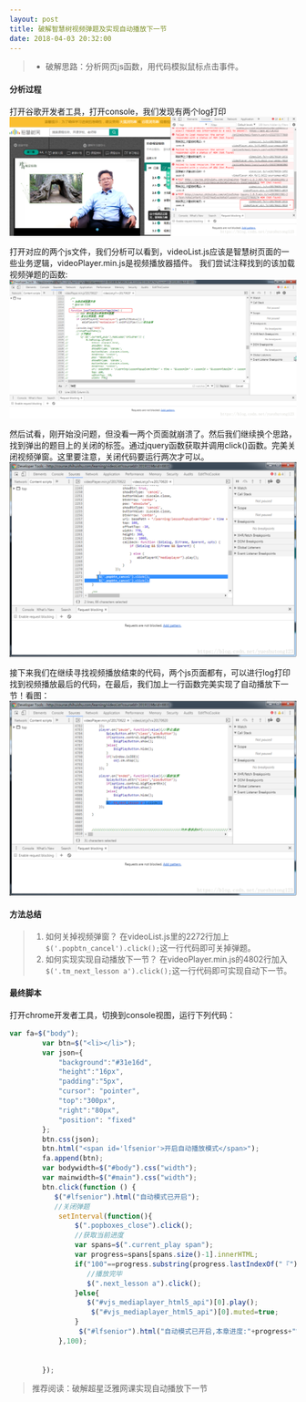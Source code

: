 ```yaml
---
layout: post
title: 破解智慧树视频弹题及实现自动播放下一节
date: 2018-04-03 20:32:00
---
```

>*  破解思路：分析网页js函数，用代码模拟鼠标点击事件。

#### 分析过程

打开谷歌开发者工具，打开console，我们发现有两个log打印 ![](./20180403破解智慧树视频弹题及实现自动播放下一节/1136672-20190623133207907-1528613790.png)

打开对应的两个js文件，我们分析可以看到，videoList.js应该是智慧树页面的一些业务逻辑，videoPlayer.min.js是视频播放器插件。 
我们尝试注释找到的该加载视频弹题的函数: ![](./20180403破解智慧树视频弹题及实现自动播放下一节/1136672-20190623133223088-681946563.png)


然后试看，刚开始没问题，但没看一两个页面就崩溃了。然后我们继续换个思路，找到弹出的题目上的关闭的标签。通过jquery函数获取并调用click()函数。完美关闭视频弹窗。这里要注意，关闭代码要运行两次才可以。 ![](./20180403破解智慧树视频弹题及实现自动播放下一节/1136672-20190623133234989-1270811951.png)


接下来我们在继续寻找视频播放结束的代码，两个js页面都有，可以进行log打印找到视频播放最后的代码，在最后，我们加上一行函数完美实现了自动播放下一节！看图： ![](./20180403破解智慧树视频弹题及实现自动播放下一节/1136672-20190623133251382-1139390253.png)

#### 方法总结

>1. 如何关掉视频弹窗？   在videoList.js里的2272行加上`$('.popbtn_cancel').click();`这一行代码即可关掉弹题。
>2. 如何实现实现自动播放下一节？   在videoPlayer.min.js的4802行加入`$('.tm_next_lesson a').click();`这一行代码即可实现自动下一节。

#### 最终脚本

打开chrome开发者工具，切换到console视图，运行下列代码：

```javascript
var fa=$("body");  
        var btn=$("<li></li>");  
        var json={  
            "background":"#31e16d",  
            "height":"16px",  
            "padding":"5px",  
            "cursor": "pointer",  
            "top":"300px",  
            "right":"80px",  
            "position": "fixed"  
        };  
        btn.css(json);  
        btn.html("<span id='lfsenior'>开启自动播放模式</span>");  
        fa.append(btn);  
        var bodywidth=$("#body").css("width");  
        var mainwidth=$("#main").css("width");  
        btn.click(function () {  
           $("#lfsenior").html("自动模式已开启");  
           //关闭弹题  
            setInterval(function(){  
                $(".popboxes_close").click();  
                //获取当前进度  
                var spans=$(".current_play span");  
                var progress=spans[spans.size()-1].innerHTML;  
                if("100"==progress.substring(progress.lastIndexOf("『")+1,progress.lastIndexOf("』")-1)){  
                   //播放完毕  
                   $(".next_lesson a").click();  
                }else{  
                   $("#vjs_mediaplayer_html5_api")[0].play();  
                    $("#vjs_mediaplayer_html5_api")[0].muted=true;  
                }  
                 $("#lfsenior").html("自动模式已开启,本章进度:"+progress+"%");  
            },100);  


        });  
```

>推荐阅读：破解超星泛雅网课实现自动播放下一节
